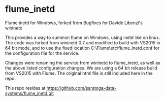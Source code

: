 # flume_inetd
Flume inetd for Windows, forked from Bugfixes for Davide Libenzi's wininetd

This provides a way to summon flume on Windows, using inetd like on linux.
The code was forked from wininetd 0.7 and modified to build with VS2015 in 64 bit mode, and to use the fixed location
C:\Flume\etc\flume_inetd.conf for the configuration file for the service.

Changes were renaming the service from wininetd to flume_inetd, as well as the
above listed configuration changes. We are using a 64 bit release build from
VS2015 with Flume. The original html file is still included here in the repo.

This repo resides at https://github.com/saratoga-data-systems/flume_inetd.git
